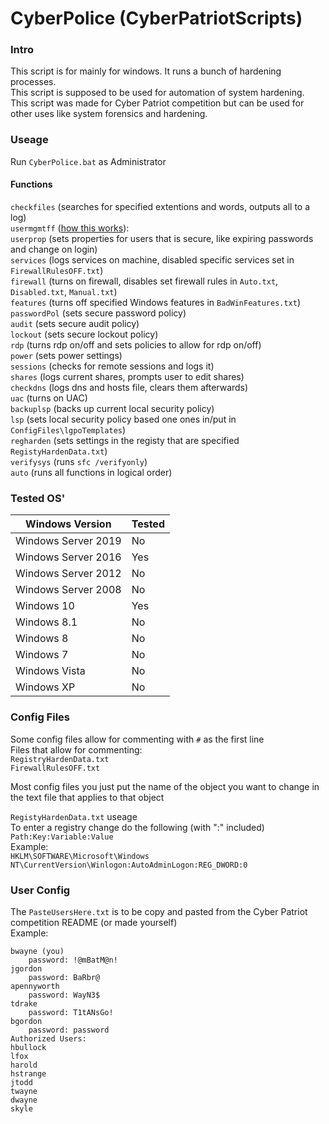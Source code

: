# CyberPolice (CyberPatriotScripts)
### Intro
This script is for mainly for windows. It runs a bunch of hardening processes.<br />
This script is supposed to be used for automation of system hardening.<br />
This script was made for Cyber Patriot competition but can be used for other uses like system forensics and hardening.

### Useage
Run `CyberPolice.bat` as Administrator

#### Functions
```checkfiles``` (searches for specified extentions and words, outputs all to a log)<br />
```usermgmtff``` ([how this works](#user)):<br />
```userprop``` (sets properties for users that is secure, like expiring passwords and change on login)<br />
```services``` (logs services on machine, disabled specific services set in `FirewallRulesOFF.txt`)<br />
```firewall``` (turns on firewall, disables set firewall rules in `Auto.txt`, `Disabled.txt`, `Manual.txt`)<br />
```features``` (turns off specified Windows features in `BadWinFeatures.txt`)<br />
```passwordPol``` (sets secure password policy)<br />
```audit``` (sets secure audit policy)<br />
```lockout``` (sets secure lockout policy)<br />
```rdp``` (turns rdp on/off and sets policies to allow for rdp on/off)<br />
```power``` (sets power settings)<br />
```sessions``` (checks for remote sessions and logs it)<br />
```shares``` (logs current shares, prompts user to edit shares)<br />
```checkdns``` (logs dns and hosts file, clears them afterwards)<br />
```uac``` (turns on UAC)<br />
```backuplsp``` (backs up current local security policy)<br />
```lsp``` (sets local security policy based one ones in/put in `ConfigFiles\lgpoTemplates`)<br />
```regharden``` (sets settings in the registy that are specified `RegistyHardenData.txt`)<br />
```verifysys``` (runs `sfc /verifyonly`)<br />
```auto``` (runs all functions in logical order)

### Tested OS'
| Windows Version   | Tested | 
| ------------- |---------------| 
| Windows Server 2019 | No | 
| Windows Server 2016 | Yes |
| Windows Server 2012 | No |
| Windows Server 2008 | No |
| Windows 10     | Yes |
| Windows 8.1 | No | 
| Windows 8 | No |
| Windows 7 | No |
| Windows Vista | No |
| Windows XP | No |

### Config Files

Some config files allow for commenting with `#` as the first line<br />
Files that allow for commenting:<br />
```RegistryHardenData.txt```<br />
```FirewallRulesOFF.txt```

Most config files you just put the name of the object you want to change in the text file that applies to that object

`RegistyHardenData.txt` useage<br />
To enter a registry change do the following (with ":" included)<br />
```Path:Key:Variable:Value```<br />
Example:<br />
```HKLM\SOFTWARE\Microsoft\Windows NT\CurrentVersion\Winlogon:AutoAdminLogon:REG_DWORD:0```

### <a name="user"></a> User Config
The `PasteUsersHere.txt` is to be copy and pasted from the Cyber Patriot competition README (or made yourself)<br />
Example:
```Authorized Administrators:
bwayne (you)
	password: !@mBatM@n!
jgordon
	password: BaRbr@
apennyworth
	password: WayN3$
tdrake
	password: T1tANsGo!
bgordon
	password: password
Authorized Users:
hbullock
lfox
harold
hstrange
jtodd
twayne
dwayne
skyle
